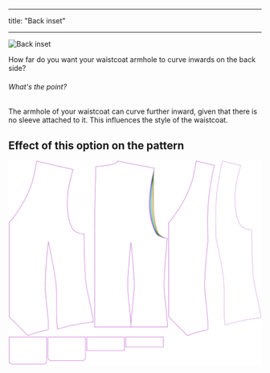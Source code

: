 ***

title: "Back inset"

***

![Back inset](backinset.svg)

How far do you want your waistcoat armhole to curve inwards on the back side?

<Note>

###### What's the point?

The armhole of your waistcoat can curve further inward, given that there is no sleeve attached to it.
This influences the style of the waistcoat.

</Note>

## Effect of this option on the pattern

![This image shows the effect of this option by superimposing several variants that have a different value for this option](wahid_backinset_sample.svg "Effect of this option on the pattern")
